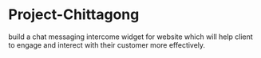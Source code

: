 # Project-Chittagong

build a chat messaging intercome widget for website which will help client to engage and interect with their customer more 
effectively.
